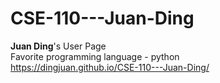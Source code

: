# CSE-110---Juan-Ding
**Juan Ding**'s User Page<br />
Favorite programming language - python<br />
https://dingjuan.github.io/CSE-110---Juan-Ding/
